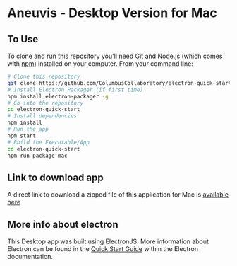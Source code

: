 
# Aneuvis - Desktop Version for Mac

## To Use

To clone and run this repository you'll need [Git](https://git-scm.com) and [Node.js](https://nodejs.org/en/download/) (which comes with [npm](http://npmjs.com)) installed on your computer. From your command line:

```bash
# Clone this repository
git clone https://github.com/ColumbusCollaboratory/electron-quick-start
# Install Electron Packager (if first time)
npm install electron-packager -g 
# Go into the repository
cd electron-quick-start
# Install dependencies
npm install
# Run the app
npm start
# Build the Executable/App
cd electron-quick-start
npm run package-mac 
```

## Link to download app
A direct link to download a zipped file of this application for Mac is [available here](https://drive.google.com/uc?export=download&id=1_5Jl7QNRMuPEls8paJfO34Oz-EFvgXjM)

## More info about electron
This Desktop app was built using ElectronJS. More information about Electron can be found in the [Quick Start Guide](https://electronjs.org/docs/tutorial/quick-start) within the Electron documentation. 

